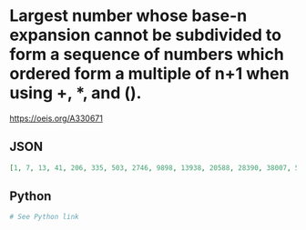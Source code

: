 # Largest number whose base\-n expansion cannot be subdivided to form a sequence of numbers which ordered form a multiple of n\+1 when using \+, \*, and \(\)\.
https://oeis.org/A330671
## JSON
```JSON
[1, 7, 13, 41, 206, 335, 503, 2746, 9898, 13938, 20588, 28390, 38007, 50366, 1006418, 82650, 1865809, 1738855, 2879137, 4024861, 5135433, 5585431, 7932985]
```
## Python
```Python
# See Python link
```
